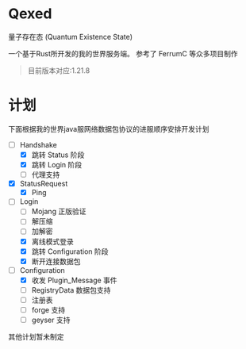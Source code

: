 # Qexed
量子存在态 (Quantum Existence State)

一个基于Rust所开发的我的世界服务端。
参考了 FerrumC 等众多项目制作
> 目前版本对应:1.21.8

# 计划
下面根据我的世界java服网络数据包协议的进服顺序安排开发计划
- [ ] Handshake
    - [x] 跳转 Status 阶段
    - [x] 跳转 Login 阶段
    - [ ] 代理支持
- [x] StatusRequest
    - [x] Ping
- [ ] Login
    - [ ] Mojang 正版验证
    - [ ] 解压缩
    - [ ] 加解密
    - [x] 离线模式登录
    - [x] 跳转 Configuration 阶段
    - [x] 断开连接数据包
- [ ] Configuration
    - [x] 收发 Plugin_Message 事件
    - [ ] RegistryData 数据包支持
    - [ ] 注册表
    - [ ] forge 支持
    - [ ] geyser 支持

其他计划暂未制定